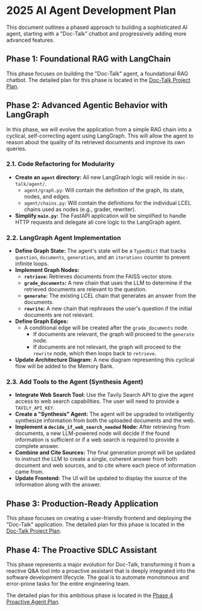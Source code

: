 # 2025 AI Agent Development Plan

This document outlines a phased approach to building a sophisticated AI agent, starting with a "Doc-Talk" chatbot and progressively adding more advanced features.

## Phase 1: Foundational RAG with LangChain

This phase focuses on building the "Doc-Talk" agent, a foundational RAG chatbot. The detailed plan for this phase is located in the [Doc-Talk Project Plan](./doc-talk/doc-talk-plan.md).

## Phase 2: Advanced Agentic Behavior with LangGraph

In this phase, we will evolve the application from a simple RAG chain into a cyclical, self-correcting agent using LangGraph. This will allow the agent to reason about the quality of its retrieved documents and improve its own queries.

### 2.1. Code Refactoring for Modularity
- **Create an `agent` directory:** All new LangGraph logic will reside in `doc-talk/agent/`.
  - `agent/graph.py`: Will contain the definition of the graph, its state, nodes, and edges.
  - `agent/chains.py`: Will contain the definitions for the individual LCEL chains used as nodes (e.g., grader, rewriter).
- **Simplify `main.py`:** The FastAPI application will be simplified to handle HTTP requests and delegate all core logic to the LangGraph agent.

### 2.2. LangGraph Agent Implementation
- **Define Graph State:** The agent's state will be a `TypedDict` that tracks `question`, `documents`, `generation`, and an `iterations` counter to prevent infinite loops.
- **Implement Graph Nodes:**
  - **`retrieve`:** Retrieves documents from the FAISS vector store.
  - **`grade_documents`:** A new chain that uses the LLM to determine if the retrieved documents are relevant to the question.
  - **`generate`:** The existing LCEL chain that generates an answer from the documents.
  - **`rewrite`:** A new chain that rephrases the user's question if the initial documents are not relevant.
- **Define Graph Edges:**
  - A conditional edge will be created after the `grade_documents` node.
    - If documents are relevant, the graph will proceed to the `generate` node.
    - If documents are not relevant, the graph will proceed to the `rewrite` node, which then loops back to `retrieve`.
- **Update Architecture Diagram:** A new diagram representing this cyclical flow will be added to the Memory Bank.

### 2.3. Add Tools to the Agent (Synthesis Agent)
- **Integrate Web Search Tool:** Use the Tavily Search API to give the agent access to web search capabilities. The user will need to provide a `TAVILY_API_KEY`.
- **Create a "Synthesis" Agent:** The agent will be upgraded to intelligently synthesize information from both the uploaded documents and the web.
- **Implement a `decide_if_web_search_needed` Node:** After retrieving from documents, a new LLM-powered node will decide if the found information is sufficient or if a web search is required to provide a complete answer.
- **Combine and Cite Sources:** The final generation prompt will be updated to instruct the LLM to create a single, coherent answer from both document and web sources, and to cite where each piece of information came from.
- **Update Frontend:** The UI will be updated to display the source of the information along with the answer.

## Phase 3: Production-Ready Application

This phase focuses on creating a user-friendly frontend and deploying the "Doc-Talk" application. The detailed plan for this phase is located in the [Doc-Talk Project Plan](./doc-talk/doc-talk-plan.md).

## Phase 4: The Proactive SDLC Assistant

This phase represents a major evolution for Doc-Talk, transforming it from a reactive Q&A tool into a proactive assistant that is deeply integrated into the software development lifecycle. The goal is to automate monotonous and error-prone tasks for the entire engineering team.

The detailed plan for this ambitious phase is located in the [Phase 4 Proactive Agent Plan](./doc-talk/Phase_4_Proactive_Agent.md).
